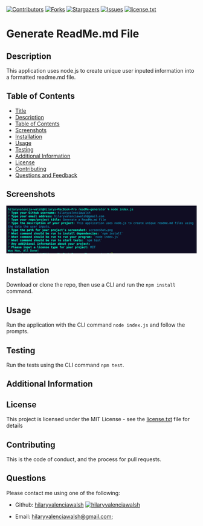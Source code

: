 [contributors-shield]: https://img.shields.io/github/contributors/hilaryvalenciawalsh/Generate-ReadMe.md-File.svg?style=flat-square
[contributors-url]: https://github.com/hilaryvalenciawalsh/Generate-ReadMe.md-File/graphs/contributors
[forks-shield]: https://img.shields.io/github/forks/hilaryvalenciawalsh/Generate-ReadMe.md-File.svg?style=flat-square
[forks-url]: https://github.com/hilaryvalenciawalsh/Generate-ReadMe.md-File/network/members
[stars-shield]: https://img.shields.io/github/stars/hilaryvalenciawalsh/Generate-ReadMe.md-File.svg?style=flat-square
[stars-url]: https://github.com/hilaryvalenciawalsh/Generate-ReadMe.md-File/stargazers
[issues-shield]: https://img.shields.io/github/issues/hilaryvalenciawalsh/Generate-ReadMe.md-File.svg?style=flat-square
[issues-url]: https://github.com/hilaryvalenciawalsh/Generate-ReadMe.md-File/issues
[license-shield]: https://img.shields.io/github/license/hilaryvalenciawalsh/Generate-ReadMe.md-File.svg?style=flat-square
[license-url]: https://github.com/hilaryvalenciawalsh/Generate-ReadMe.md-File/blob/master/license.txt
[![Contributors][contributors-shield]][contributors-url] [![Forks][forks-shield]][forks-url] [![Stargazers][stars-shield]][stars-url] [![Issues][issues-shield]][issues-url] [![license.txt][license-shield]][license-url]
# Generate ReadMe.md File

## Description
This application uses node.js to create unique user inputed information into a formatted readme.md file.

## Table of Contents
- [Title](#title)
- [Description](#description)
- [Table of Contents](#table-of-contents)
- [Screenshots](#screenshots)
- [Installation](#installation)
- [Usage](#usage)
- [Testing](#testing)
- [Additional Information](#additional-information)
- [License](#license)
- [Contributing](#contributing)
- [Questions and Feedback](#questions-and-feedback)

## Screenshots
<img src="screenshot.png" alt="Generate ReadMe.md File"/>

## Installation
Download or clone the repo, then use a CLI and run the `npm install` command.

## Usage
Run the application with the CLI command `node index.js` and follow the prompts.

## Testing
Run the tests using the CLI command `npm test`.

## Additional Information


## License
This project is licensed under the MIT License - see the [license.txt](https://github.com/hilaryvalenciawalsh/Generate-ReadMe.md-File/blob/master/license.txt) file for details

## Contributing
This is the code of conduct, and the process for pull requests.

## Questions
Please contact me using one of the following:

- Github: [hilaryvalenciawalsh](https://gist.github.com/hilaryvalenciawalsh)  [<img src="https://avatars1.githubusercontent.com/u/67081309?v=4" height="50" width="50" alt="hilaryvalenciawalsh"/>](https://gist.github.com/hilaryvalenciawalsh) 

- Email: hilaryvalenciawalsh@gmail.com;
